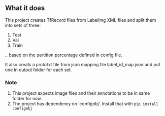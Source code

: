 ## What it does
This project creates TfRecord files from LabelImg XML files and split them into sets of three:
1. Test
2. Val
3. Train

.. based on the partition percentage defined in config file.

It also creats a prototxt file from json mapping file label_id_map.json and put one in output folder for each set.

### Note
1. This project expects image files and their annotations to be in same folder for now.
2. The project has dependency on 'configobj'. Install that with `pip install configobj`
